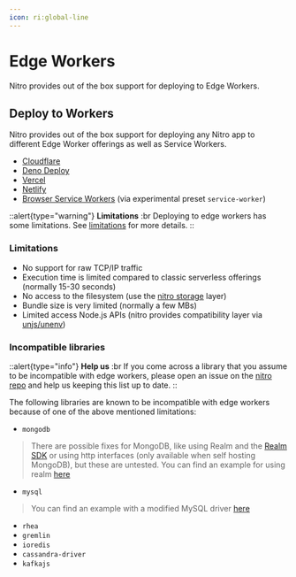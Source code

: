 ```yaml
---
icon: ri:global-line
---
```


# Edge Workers

Nitro provides out of the box support for deploying to Edge Workers.

## Deploy to Workers

Nitro provides out of the box support for deploying any Nitro app to different Edge Worker offerings as well as Service Workers.

- [Cloudflare](/deploy/providers/cloudflare)
- [Deno Deploy](/deploy/providers/deno-deploy)
- [Vercel](/deploy/providers/vercel#vercel-edge-functions)
- [Netlify](/deploy/providers/netlify#netlify-edge-functions)
- [Browser Service Workers](https://developer.mozilla.org/en-US/docs/Web/API/Service_Worker_API) (via experimental preset `service-worker`)

::alert{type="warning"}
**Limitations**
:br
Deploying to edge workers has some limitations. See [limitations](/deploy/workers/#limitations) for more details.
::

### Limitations

- No support for raw TCP/IP traffic
- Execution time is limited compared to classic serverless offerings (normally 15-30 seconds)
- No access to the filesystem (use the [nitro storage](/guide/storage) layer)
- Bundle size is very limited (normally a few MBs)
- Limited access Node.js APIs (nitro provides compatibility layer via [unjs/unenv](https://github.com/unjs/unenv))

### Incompatible libraries

::alert{type="info"}
**Help us**
:br
If you come across a library that you assume to be incompatible with edge workers, please open an issue on the [nitro repo](https://github.com/unjs/nitro/issues/new/choose) and help us keeping this list up to date.
::

The following libraries are known to be incompatible with edge workers because of one of the above mentioned limitations:

- `mongodb`

> There are possible fixes for MongoDB, like using Realm and the [Realm SDK](https://www.mongodb.com/docs/realm/sdk/node/) or
> using http interfaces (only available when self hosting MongoDB), but these are untested. You can find an example for using realm [here](https://github.com/albionstatus/albionstatus-backend/)

- `mysql`

> You can find an example with a modified MySQL driver [here](https://github.com/cloudflare/worker-template-mysql)

- `rhea`
- `gremlin`
- `ioredis`
- `cassandra-driver`
- `kafkajs`
